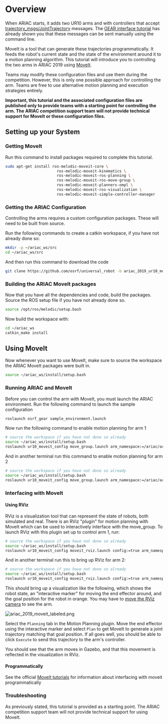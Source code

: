 # Overview #

When ARIAC starts, it adds two UR10 arms and with controllers that accept [trajectory_msgs/JointTrajectory](http://docs.ros.org/melodic/api/trajectory_msgs/html/msg/JointTrajectory.html) messages.
The [GEAR interface tutorial](./gear_interface) has already shown you that these messages can be sent manually using the command line.

MoveIt is a tool that can generate these trajectories programmatically.
It feeds the robot's current state and the state of the environment around it to a motion planning algorithm. 
This tutorial will introduce you to controlling the two arms in ARIAC 2019 using [MoveIt](https://moveit.ros.org/).

Teams may modify these configuration files and use them during the competition.
However, this is only one possible approach for controlling the arm.
Teams are free to use alternative motion planning and execution strategies entirely.

**Important, this tutorial and the associated configuration files are published only to provide teams with a starting point for controlling the arm. The ARIAC competition support team will not provide technical support for MoveIt or these configuration files.**


## Setting up your System ##

### Getting MoveIt ###

Run this command to install packages required to complete this tutorial.

```bash
sudo apt-get install ros-melodic-moveit-core \
                       ros-melodic-moveit-kinematics \
                       ros-melodic-moveit-ros-planning \
                       ros-melodic-moveit-ros-move-group \
                       ros-melodic-moveit-planners-ompl \
                       ros-melodic-moveit-ros-visualization \
                       ros-melodic-moveit-simple-controller-manager
```

### Getting the ARIAC Configuration ###

Controlling the arms requires a custom configuration packages.
These will need to be built from source.

Run the following commands to create a catkin workspace, if you have not already done so:

```bash
mkdir -p ~/ariac_ws/src
cd ~/ariac_ws/src
```

And then run this command to download the code

```bash
git clone https://github.com/osrf/universal_robot -b ariac_2019_ur10_moveit_config
```

### Building the ARIAC MoveIt packages ###

Now that you have all the dependencies and code, build the packages.
Source the ROS setup file if you have not already done so.

```bash
source /opt/ros/melodic/setup.bash
```

Now build the workspace with:

```bash
cd ~/ariac_ws
catkin_make install
```

## Using MoveIt ##

Now whenever you want to use MoveIt, make sure to source the workspace the ARIAC MoveIt packages were built in.

```bash
source ~/ariac_ws/install/setup.bash
```

### Running ARIAC and MoveIt ###

Before you can control the arm with MoveIt, you must launch the ARIAC environment.
Run the following command to launch the sample configuration

```bash
roslaunch osrf_gear sample_environment.launch
```

Now run the following command to enable motion planning for arm 1

```bash
# source the workspace if you have not done so already
source ~/ariac_ws/install/setup.bash
roslaunch ur10_moveit_config move_group.launch arm_namespace:=/ariac/arm1
```

And in another terminal run this command to enable motion planning for arm 2

```bash
# source the workspace if you have not done so already
source ~/ariac_ws/install/setup.bash
roslaunch ur10_moveit_config move_group.launch arm_namespace:=/ariac/arm2
```

### Interfacing with MoveIt ###

#### Using RViz ####

RViz is a visualization tool that can represent the state of robots, both simulated and real.
There is an RViz "plugin" for motion planning with MoveIt which can be used to interactively interface with the move_group.
To launch RViz with this plugin set up to control arm 1, run: 

```bash
# source the workspace if you have not done so already
source ~/ariac_ws/install/setup.bash
roslaunch ur10_moveit_config moveit_rviz.launch config:=true arm_namespace:=/ariac/arm1
```

And in another terminal run this to bring up RViz for arm 2:

```bash
# source the workspace if you have not done so already
source ~/ariac_ws/install/setup.bash
roslaunch ur10_moveit_config moveit_rviz.launch config:=true arm_namespace:=/ariac/arm2
```

This should bring up a visualization like the following, which shows the robot state, an "interactive marker" for moving the end effector around, and the goal position for the robot in orange. You may have to [move the RViz camera](wiki.ros.org/rviz/UserGuide#The_different_camera_types) to see the arm.

![ariac_2019_moveit_labeled.png](https://bitbucket.org/repo/pB4bBb/images/14031832-ariac_2019_moveit_labeled.png)

Select the `Planning` tab in the Motion Planning plugin.
Move the end effector using the interactive marker and select `Plan` to get MoveIt to generate a joint trajectory matching that goal position.
If all goes well, you should be able to click `Execute` to send this trajectory to the arm's controller.

You should see that the arm moves in Gazebo, and that this movement is reflected in the visualization in RViz.

#### Programmatically ###

See the official [MoveIt tutorials](https://ros-planning.github.io/moveit_tutorials/) for information about interfacing with moveit programmatically

### Troubleshooting  ###

As previously stated, this tutorial is provided as a starting point.
The ARIAC competition support team will not provide technical support for using MoveIt.